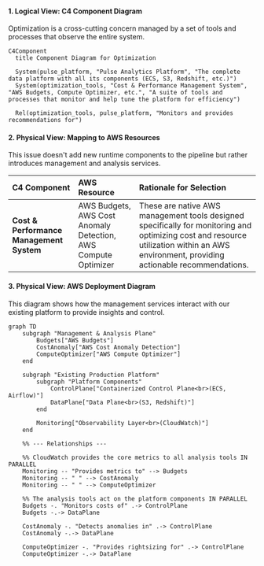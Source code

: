 #### **1. Logical View: C4 Component Diagram**

Optimization is a cross-cutting concern managed by a set of tools and processes that observe the entire system.

```mermaid
C4Component
  title Component Diagram for Optimization

  System(pulse_platform, "Pulse Analytics Platform", "The complete data platform with all its components (ECS, S3, Redshift, etc.)")
  System(optimization_tools, "Cost & Performance Management System", "AWS Budgets, Compute Optimizer, etc.", "A suite of tools and processes that monitor and help tune the platform for efficiency")
  
  Rel(optimization_tools, pulse_platform, "Monitors and provides recommendations for")
```

#### **2. Physical View: Mapping to AWS Resources**

This issue doesn't add new runtime components to the pipeline but rather introduces management and analysis services.

| C4 Component | AWS Resource | Rationale for Selection |
| :--- | :--- | :--- |
| **Cost & Performance Management System** | AWS Budgets, AWS Cost Anomaly Detection, AWS Compute Optimizer | These are native AWS management tools designed specifically for monitoring and optimizing cost and resource utilization within an AWS environment, providing actionable recommendations. |

#### **3. Physical View: AWS Deployment Diagram**

This diagram shows how the management services interact with our existing platform to provide insights and control.

```mermaid
graph TD
    subgraph "Management & Analysis Plane"
        Budgets["AWS Budgets"]
        CostAnomaly["AWS Cost Anomaly Detection"]
        ComputeOptimizer["AWS Compute Optimizer"]
    end

    subgraph "Existing Production Platform"
        subgraph "Platform Components"
            ControlPlane["Containerized Control Plane<br>(ECS, Airflow)"]
            DataPlane["Data Plane<br>(S3, Redshift)"]
        end
        
        Monitoring["Observability Layer<br>(CloudWatch)"]
    end
    
    %% --- Relationships ---
    
    %% CloudWatch provides the core metrics to all analysis tools IN PARALLEL
    Monitoring -- "Provides metrics to" --> Budgets
    Monitoring -- " " --> CostAnomaly
    Monitoring -- " " --> ComputeOptimizer
    
    %% The analysis tools act on the platform components IN PARALLEL
    Budgets -. "Monitors costs of" .-> ControlPlane
    Budgets -.-> DataPlane
    
    CostAnomaly -. "Detects anomalies in" .-> ControlPlane
    CostAnomaly -.-> DataPlane
    
    ComputeOptimizer -. "Provides rightsizing for" .-> ControlPlane
    ComputeOptimizer -.-> DataPlane
```
